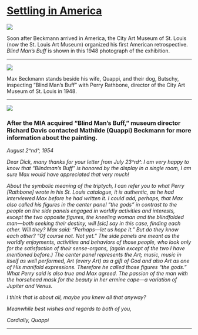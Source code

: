 # [Settling in America](http://artsmia.github.io/griot/#/stories/1130)

![](http://cdn.dx.artsmia.org/thumbs/tn_null.jpg)

Soon after Beckmann arrived in America, the City Art Museum of St. Louis (now the St. Louis Art Museum) organized his first American retrospective. *Blind Man’s Buff* is shown in this 1948 photograph of the exhibition.

---

![](http://cdn.dx.artsmia.org/thumbs/tn_null.jpg)

Max Beckmann stands beside his wife, Quappi, and their dog, Butschy, inspecting “Blind Man’s Buff” with Perry Rathbone, director of the City Art Museum of St. Louis in 1948.

---

![](http://cdn.dx.artsmia.org/thumbs/tn_131001_mia334_2025603.jpg)

<div>

### After the MIA acquired “Blind Man’s Buff,” museum director Richard Davis contacted Mathilde (Quappi) Beckmann for more information about the painting.

</div>

*August 2^nd^, 1954*

*Dear Dick, many thanks for your letter from July 23^rd^. I am very happy to know that “Blindman’s Buff” is honored by the display in a single room, I am sure Max would have appreciated that very much!*

*About the symbolic meaning of the triptych, I can refer you to what Perry [Rathbone] wrote in his St. Louis catalogue, it is authentic, as he had interviewed Max before he had written it. I could add, perhaps, that Max also called his figures in the center panel “the gods” in contrast to the people on the side panels engaged in worldly activities and interests, except the two opposite figures, the kneeling woman and the blindfolded man—both seeking their destiny, will [sic] say in this case, finding each other. Will they? Max said: “Perhaps—let us hope it.” But do they know each other? “Of course not. Not yet.” The side panels are meant as the worldly enjoyments, activities and behaviors of those people, who look only for the satisfaction of their sense-organs, (again except of the two I have mentioned before.) The center panel represents the Art; music, music in itself as well performed, Art (every Art) as a gift of God and also Art as one of His manifold expressions. Therefore he called those figures “the gods.” What Perry said is also true and Max agreed. The passion of the man with the horsehead mask for the beauty in her ermine cape—a variation of Jupiter and Venus.*

*I think that is about all, maybe you knew all that anyway?*

*Meanwhile best wishes and regards to both of you,*

*Cordially, Quappi*

---

